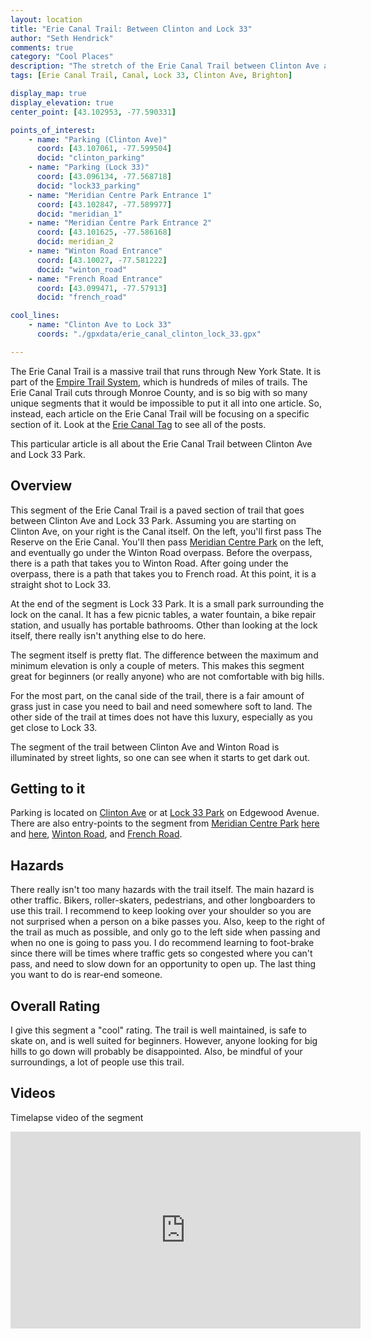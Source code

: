 ```yaml
--- 
layout: location
title: "Erie Canal Trail: Between Clinton and Lock 33"
author: "Seth Hendrick"
comments: true
category: "Cool Places"
description: "The stretch of the Erie Canal Trail between Clinton Ave and Lock 33"
tags: [Erie Canal Trail, Canal, Lock 33, Clinton Ave, Brighton]

display_map: true
display_elevation: true
center_point: [43.102953, -77.590331]

points_of_interest:
    - name: "Parking (Clinton Ave)"
      coord: [43.107061, -77.599504]
      docid: "clinton_parking"
    - name: "Parking (Lock 33)"
      coord: [43.096134, -77.568718]
      docid: "lock33_parking"
    - name: "Meridian Centre Park Entrance 1"
      coord: [43.102847, -77.589977]
      docid: "meridian_1"
    - name: "Meridian Centre Park Entrance 2"
      coord: [43.101625, -77.586168]
      docid: meridian_2
    - name: "Winton Road Entrance"
      coord: [43.10027, -77.581222]
      docid: "winton_road"
    - name: "French Road Entrance"
      coord: [43.099471, -77.57913]
      docid: "french_road"

cool_lines:
    - name: "Clinton Ave to Lock 33"
      coords: "./gpxdata/erie_canal_clinton_lock_33.gpx"

---
```


The Erie Canal Trail is a massive trail that runs through New York State.  It is part of the [Empire Trail System](https://en.wikipedia.org/wiki/Empire_State_Trail), which is hundreds of miles of trails.  The Erie Canal Trail cuts through Monroe County, and is so big with so many unique segments that it would be impossible to put it all into one article.  So, instead, each article on the Erie Canal Trail will be focusing on a specific section of it.  Look at the [Erie Canal Tag](/tag/erie-canal-trail) to see all of the posts.

This particular article is all about the Erie Canal Trail between Clinton Ave and Lock 33 Park.

## Overview

This segment of the Erie Canal Trail is a paved section of trail that goes between Clinton Ave and Lock 33 Park.  Assuming you are starting on Clinton Ave, on your right is the Canal itself.  On the left, you'll first pass The Reserve on the Erie Canal.  You'll then pass [Meridian Centre Park](https://www.townofbrighton.org/264/Meridian-Centre-Park) on the left, and eventually go under the Winton Road overpass.  Before the overpass, there is a path that takes you to Winton Road.  After going under the overpass, there is a path that takes you to French road.  At this point, it is a straight shot to Lock 33.

At the end of the segment is Lock 33 Park.  It is a small park surrounding the lock on the canal. It has a few picnic tables, a water fountain, a bike repair station, and usually has portable bathrooms.  Other than looking at the lock itself, there really isn't anything else to do here.

The segment itself is pretty flat.  The difference between the maximum and minimum elevation is only a couple of meters.  This makes this segment great for beginners (or really anyone) who are not comfortable with big hills.

For the most part, on the canal side of the trail, there is a fair amount of grass just in case you need to bail and need somewhere soft to land.  The other side of the trail at times does not have this luxury, especially as you get close to Lock 33.

The segment of the trail between Clinton Ave and Winton Road is illuminated by street lights, so one can see when it starts to get dark out.

## Getting to it

Parking is located on [Clinton Ave](#map_clinton_parking) or at [Lock 33 Park](#map_lock33_parking) on Edgewood Avenue.  There are also entry-points to the segment from [Meridian Centre Park](https://www.townofbrighton.org/264/Meridian-Centre-Park) [here](#map_meridian_1) and [here](#map_meridian_2), [Winton Road](#map_winton_road)</a>, and [French Road](#map_french_road).

## Hazards

There really isn't too many hazards with the trail itself.  The main hazard is other traffic.  Bikers, roller-skaters, pedestrians, and other longboarders to use this trail.  I recommend to keep looking over your shoulder so you are not surprised when a person on a bike passes you.  Also, keep to the right of the trail as much as possible, and only go to the left side when passing and when no one is going to pass you.  I do recommend learning to foot-brake since there will be times where traffic gets so congested where you can't pass, and need to slow down for an opportunity to open up.  The last thing you want to do is rear-end someone.

## Overall Rating

I give this segment a "cool" rating.  The trail is well maintained, is safe to skate on, and is well suited for beginners.  However, anyone looking for big hills to go down will probably be disappointed.  Also, be mindful of your surroundings, a lot of people use this trail.

## Videos

Timelapse video of the segment

<iframe width="560" height="315" src="https://www.youtube.com/embed/__ySRqOMXIU" frameborder="0" allow="accelerometer; autoplay; encrypted-media; gyroscope; picture-in-picture" allowfullscreen></iframe>
